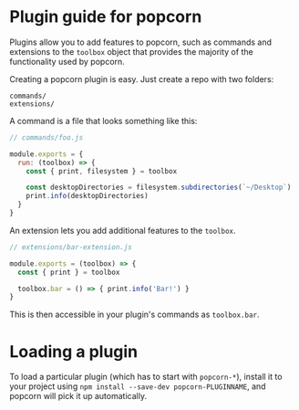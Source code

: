 # Plugin guide for popcorn

Plugins allow you to add features to popcorn, such as commands and
extensions to the `toolbox` object that provides the majority of the functionality
used by popcorn.

Creating a popcorn plugin is easy. Just create a repo with two folders:

```
commands/
extensions/
```

A command is a file that looks something like this:

```js
// commands/foo.js

module.exports = {
  run: (toolbox) => {
    const { print, filesystem } = toolbox

    const desktopDirectories = filesystem.subdirectories(`~/Desktop`)
    print.info(desktopDirectories)
  }
}
```

An extension lets you add additional features to the `toolbox`.

```js
// extensions/bar-extension.js

module.exports = (toolbox) => {
  const { print } = toolbox

  toolbox.bar = () => { print.info('Bar!') }
}
```

This is then accessible in your plugin's commands as `toolbox.bar`.

# Loading a plugin

To load a particular plugin (which has to start with `popcorn-*`),
install it to your project using `npm install --save-dev popcorn-PLUGINNAME`,
and popcorn will pick it up automatically.
